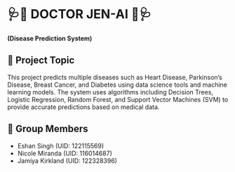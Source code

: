 # 🩺🤖 DOCTOR JEN-AI 🤖🩺
**(Disease Prediction System)**  

## 📌 Project Topic
This project predicts multiple diseases such as Heart Disease, Parkinson’s Disease, Breast Cancer, and Diabetes using data science tools and machine learning models. The system uses algorithms including Decision Trees, Logistic Regression, Random Forest, and Support Vector Machines (SVM) to provide accurate predictions based on medical data.

## 👥 Group Members
- Eshan Singh (UID: 122115569)
- Nicole Miranda (UID: 116014687)
- Jamiya Kirkland (UID: 122328396)
